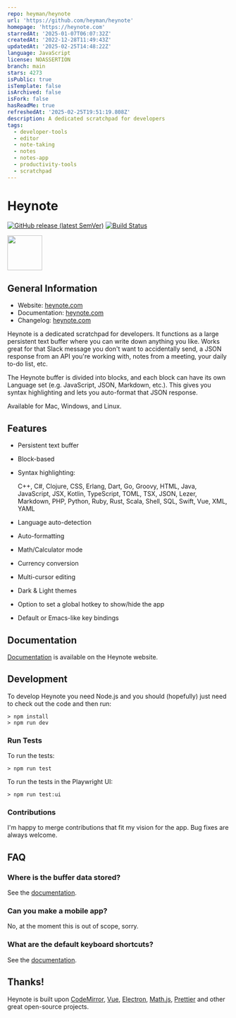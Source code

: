 ```yaml
---
repo: heyman/heynote
url: 'https://github.com/heyman/heynote'
homepage: 'https://heynote.com'
starredAt: '2025-01-07T06:07:32Z'
createdAt: '2022-12-28T11:49:43Z'
updatedAt: '2025-02-25T14:48:22Z'
language: JavaScript
license: NOASSERTION
branch: main
stars: 4273
isPublic: true
isTemplate: false
isArchived: false
isFork: false
hasReadMe: true
refreshedAt: '2025-02-25T19:51:19.808Z'
description: A dedicated scratchpad for developers
tags:
  - developer-tools
  - editor
  - note-taking
  - notes
  - notes-app
  - productivity-tools
  - scratchpad
---
```


# Heynote

[![GitHub release (latest SemVer)](https://img.shields.io/github/v/release/heyman/heynote)](https://github.com/heyman/heynote/releases)
[![Build Status](https://github.com/heyman/heynote/workflows/Tests/badge.svg)](https://github.com/heyman/heynote/actions?query=workflow%3ATests)

<img src="https://heynote.com/img/logo.png" style="width:79px;">

## General Information

- Website: [heynote.com](https://heynote.com)
- Documentation: [heynote.com](https://heynote.com/docs/)
- Changelog: [heynote.com](https://heynote.com/docs/changelog/)

Heynote is a dedicated scratchpad for developers. It functions as a large persistent text buffer where you can write down anything you like. Works great for that Slack message you don't want to accidentally send, a JSON response from an API you're working with, notes from a meeting, your daily to-do list, etc. 

The Heynote buffer is divided into blocks, and each block can have its own Language set (e.g. JavaScript, JSON, Markdown, etc.). This gives you syntax highlighting and lets you auto-format that JSON response.

Available for Mac, Windows, and Linux.

## Features

-   Persistent text buffer
-   Block-based
-   Syntax highlighting:

    C++, C#, Clojure, CSS, Erlang, Dart, Go, Groovy, HTML, Java, JavaScript, JSX, Kotlin, TypeScript, TOML, TSX, JSON, Lezer, Markdown, PHP, Python, Ruby, Rust, Scala, Shell, SQL, Swift, Vue, XML, YAML
    
-   Language auto-detection
-   Auto-formatting
-   Math/Calculator mode
-   Currency conversion
-   Multi-cursor editing
-   Dark & Light themes
-   Option to set a global hotkey to show/hide the app
-   Default or Emacs-like key bindings


## Documentation

[Documentation](https://heynote.com/docs/) is available on the Heynote website.

## Development

To develop Heynote you need Node.js and you should (hopefully) just need to check out the code and then run:

```
> npm install
> npm run dev
```

### Run Tests

To run the tests:

```
> npm run test
```

To run the tests in the Playwright UI:

```
> npm run test:ui
```


### Contributions

I'm happy to merge contributions that fit my vision for the app. Bug fixes are always welcome. 


## FAQ

### Where is the buffer data stored?

See the [documentation](https://heynote.com/docs/#user-content-the-notes-library).

### Can you make a mobile app?

No, at the moment this is out of scope, sorry.

### What are the default keyboard shortcuts?

See the [documentation](https://heynote.com/docs/#user-content-default-key-bindings).

## Thanks!

Heynote is built upon [CodeMirror](https://codemirror.net/), [Vue](https://vuejs.org/), [Electron](https://www.electronjs.org/), [Math.js](https://mathjs.org/), [Prettier](https://prettier.io/) and other great open-source projects.

